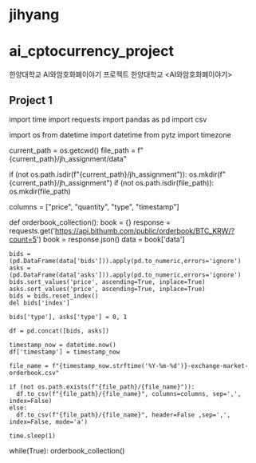 # jihyang
# ai_cptocurrency_project
한양대학교 AI와암호화폐이야기 프로젝트
한양대학교 <AI와암호화폐이야기>

## Project 1

import time
import requests
import pandas as pd
import csv

import os
from datetime import datetime
from pytz import timezone

current_path = os.getcwd()
file_path = f"{current_path}/jh_assignment/data"

if (not os.path.isdir(f"{current_path}/jh_assignment")):
    os.mkdir(f"{current_path}/jh_assignment")
if (not os.path.isdir(file_path)):
    os.mkdir(file_path)


columns = ["price", "quantity", "type", "timestamp"]

def orderbook_collection():
    book = {}
    response = requests.get('https://api.bithumb.com/public/orderbook/BTC_KRW/?count=5')
    book = response.json()
    data = book['data']

    bids = (pd.DataFrame(data['bids'])).apply(pd.to_numeric,errors='ignore')
    asks = (pd.DataFrame(data['asks'])).apply(pd.to_numeric,errors='ignore')
    bids.sort_values('price', ascending=True, inplace=True)
    asks.sort_values('price', ascending=True, inplace=True)
    bids = bids.reset_index()
    del bids['index']

    bids['type'], asks['type'] = 0, 1

    df = pd.concat([bids, asks])

    timestamp_now = datetime.now()
    df['timestamp'] = timestamp_now

    file_name = f"{timestamp_now.strftime('%Y-%m-%d')}-exchange-market-orderbook.csv"

    if (not os.path.exists(f"{file_path}/{file_name}")):
      df.to_csv(f"{file_path}/{file_name}", columns=columns, sep=',', index=False)
    else:
      df.to_csv(f"{file_path}/{file_name}", header=False ,sep=',', index=False, mode='a')

    time.sleep(1)

while(True):
    orderbook_collection()

